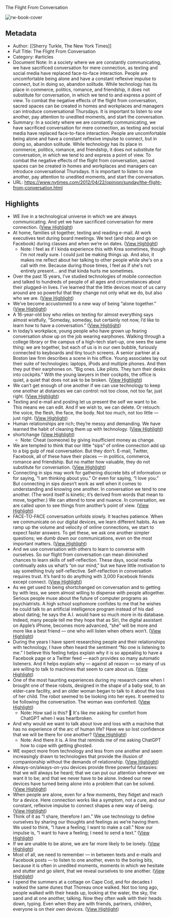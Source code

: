The Flight From Conversation

![rw-book-cover](https://static01.nyt.com/images/2012/04/22/opinion/22turkle-web/22turkle-web-articleLarge.jpg?year=2012&h=400&w=600&s=9665028550c8ed126bc13497e96c685cf46a81def290d0883fa74bb9fb068098&k=ZQJBKqZ0VN)

## Metadata
- Author: [[Sherry Turkle, The New York Times]]
- Full Title: The Flight From Conversation
- Category: #articles
- Document Note: In a society where we are constantly communicating, we have sacrificed conversation for mere connection, as texting and social media have replaced face-to-face interaction. People are uncomfortable being alone and have a constant reflexive impulse to connect, but in doing so, abandon solitude. While technology has its place in commerce, politics, romance, and friendship, it does not substitute for conversation, in which we tend to and express a point of view. To combat the negative effects of the flight from conversation, sacred spaces can be created in homes and workplaces and managers can introduce conversational Thursdays. It is important to listen to one another, pay attention to unedited moments, and start the conversation.
- Summary: In a society where we are constantly communicating, we have sacrificed conversation for mere connection, as texting and social media have replaced face-to-face interaction. People are uncomfortable being alone and have a constant reflexive impulse to connect, but in doing so, abandon solitude. While technology has its place in commerce, politics, romance, and friendship, it does not substitute for conversation, in which we tend to and express a point of view. To combat the negative effects of the flight from conversation, sacred spaces can be created in homes and workplaces and managers can introduce conversational Thursdays. It is important to listen to one another, pay attention to unedited moments, and start the conversation.
- URL: https://www.nytimes.com/2012/04/22/opinion/sunday/the-flight-from-conversation.html

## Highlights
- WE live in a technological universe in which we are always communicating. And yet we have sacrificed conversation for mere connection. ([View Highlight](https://read.readwise.io/read/01h11jsjr22krq006jb8j55c1y))
- At home, families sit together, texting and reading e-mail. At work executives text during board meetings. We text (and shop and go on Facebook) during classes and when we’re on dates. ([View Highlight](https://read.readwise.io/read/01h11jw4j8b0tbeck9y81mvncq))
    - Note: I feel as if I kinda experience this with Krea sometimes, though I'm not really sure. I could just be making things up. And also, it makes me reflect about her talking to other people while she's on a call with me. Because during those times, I feel as if she's not entirely present... and that kinda hurts me sometimes.
- Over the past 15 years, I’ve studied technologies of mobile connection and talked to hundreds of people of all ages and circumstances about their plugged-in lives. I’ve learned that the little devices most of us carry around are so powerful that they change not only what we do, but also who we are. ([View Highlight](https://read.readwise.io/read/01h11jytgm74gr5sj4bbv104xh))
- We’ve become accustomed to a new way of being “alone together.” ([View Highlight](https://read.readwise.io/read/01h11jzndyyv1rd3zwb7bmavrk))
- A 16-year-old boy who relies on texting for almost everything says almost wistfully, “Someday, someday, but certainly not now, I’d like to learn how to have a conversation.” ([View Highlight](https://read.readwise.io/read/01h11k1vzndxnfe0wkpby36n41))
- In today’s workplace, young people who have grown up fearing conversation show up on the job wearing earphones. Walking through a college library or the campus of a high-tech start-up, one sees the same thing: we are together, but each of us is in our own bubble, furiously connected to keyboards and tiny touch screens. A senior partner at a Boston law firm describes a scene in his office. Young associates lay out their suite of technologies: laptops, iPods and multiple phones. And then they put their earphones on. “Big ones. Like pilots. They turn their desks into cockpits.” With the young lawyers in their cockpits, the office is quiet, a quiet that does not ask to be broken. ([View Highlight](https://read.readwise.io/read/01h11k5e63g5vcxzqfm9ckxkyt))
- We can’t get enough of one another if we can use technology to keep one another at distances we can control: not too close, not too far, just right. ([View Highlight](https://read.readwise.io/read/01h11k7e8gwfpm9vjypx9gk07a))
- Texting and e-mail and posting let us present the self we want to be. This means we can edit. And if we wish to, we can delete. Or retouch: the voice, the flesh, the face, the body. Not too much, not too little — just right. ([View Highlight](https://read.readwise.io/read/01h11k7hb35qyff14kf1b48gjq))
- Human relationships are rich; they’re messy and demanding. We have learned the habit of cleaning them up with technology. ([View Highlight](https://read.readwise.io/read/01h11k92x8px6bwxcsd2vde1gy))
- shortchange ([View Highlight](https://read.readwise.io/read/01h11k8kv7wbckjy7459vktpf7))
    - Note: Cheat (someone) by giving insufficient money as change.
- We are tempted to think that our little “sips” of online connection add up to a big gulp of real conversation. But they don’t. E-mail, Twitter, Facebook, all of these have their places — in politics, commerce, romance and friendship. But no matter how valuable, they do not substitute for conversation. ([View Highlight](https://read.readwise.io/read/01h11kae27g2rhwwy0pdrf4w6r))
- Connecting in sips may work for gathering discrete bits of information or for saying, “I am thinking about you.” Or even for saying, “I love you.” But connecting in sips doesn’t work as well when it comes to understanding and knowing one another. In conversation we tend to one another. (The word itself is kinetic; it’s derived from words that mean to move, together.) We can attend to tone and nuance. In conversation, we are called upon to see things from another’s point of view. ([View Highlight](https://read.readwise.io/read/01h11kcf28zj3g2y1jf8sw6rjn))
- FACE-TO-FACE conversation unfolds slowly. It teaches patience. When we communicate on our digital devices, we learn different habits. As we ramp up the volume and velocity of online connections, we start to expect faster answers. To get these, we ask one another simpler questions; we dumb down our communications, even on the most important matters. ([View Highlight](https://read.readwise.io/read/01h11kf0rrvr4gh855whpf14d9))
- And we use conversation with others to learn to converse with ourselves. So our flight from conversation can mean diminished chances to learn skills of self-reflection. These days, social media continually asks us what’s “on our mind,” but we have little motivation to say something truly self-reflective. Self-reflection in conversation requires trust. It’s hard to do anything with 3,000 Facebook friends except connect. ([View Highlight](https://read.readwise.io/read/01h11kg373yyf1tf2b95cdk8na))
- As we get used to being shortchanged on conversation and to getting by with less, we seem almost willing to dispense with people altogether. Serious people muse about the future of computer programs as psychiatrists. A high school sophomore confides to me that he wishes he could talk to an artificial intelligence program instead of his dad about dating; he says the A.I. would have so much more in its database. Indeed, many people tell me they hope that as Siri, the digital assistant on Apple’s iPhone, becomes more advanced, “she” will be more and more like a best friend — one who will listen when others won’t. ([View Highlight](https://read.readwise.io/read/01h11knqrdcxgja0gqsyta1e7z))
- During the years I have spent researching people and their relationships with technology, I have often heard the sentiment “No one is listening to me.” I believe this feeling helps explain why it is so appealing to have a Facebook page or a Twitter feed — each provides so many automatic listeners. And it helps explain why — against all reason — so many of us are willing to talk to machines that seem to care about us. ([View Highlight](https://read.readwise.io/read/01h11kq3dzr65m72yqgybxxdb8))
- One of the most haunting experiences during my research came when I brought one of these robots, designed in the shape of a baby seal, to an elder-care facility, and an older woman began to talk to it about the loss of her child. The robot seemed to be looking into her eyes. It seemed to be following the conversation. The woman was comforted. ([View Highlight](https://read.readwise.io/read/01h11kqztnb9naem31gk37f4at))
    - Note: How sad is this? 🥺 It's like me asking for comfort from ChatGPT when I was heartbroken.
- And why would we want to talk about love and loss with a machine that has no experience of the arc of human life? Have we so lost confidence that we will be there for one another? ([View Highlight](https://read.readwise.io/read/01h11kt6zr9yfkxxjn750eb78r))
    - Note: And there it is. A line that reminds me of me asking ChatGPT how to cope with getting ghosted.
- WE expect more from technology and less from one another and seem increasingly drawn to technologies that provide the illusion of companionship without the demands of relationship. ([View Highlight](https://read.readwise.io/read/01h11kwe4s08xg49jcj8j3nq1v))
- Always-on/always-on-you devices provide three powerful fantasies: that we will always be heard; that we can put our attention wherever we want it to be; and that we never have to be alone. Indeed our new devices have turned being alone into a problem that can be solved. ([View Highlight](https://read.readwise.io/read/01h11kwg5ja3t59yeqatmj7pv0))
- When people are alone, even for a few moments, they fidget and reach for a device. Here connection works like a symptom, not a cure, and our constant, reflexive impulse to connect shapes a new way of being. ([View Highlight](https://read.readwise.io/read/01h11kxwc21vy8my7pqfftxhf7))
- Think of it as “I share, therefore I am.” We use technology to define ourselves by sharing our thoughts and feelings as we’re having them. We used to think, “I have a feeling; I want to make a call.” Now our impulse is, “I want to have a feeling; I need to send a text.” ([View Highlight](https://read.readwise.io/read/01h11kyd08cj5swaj2dj0d3j1h))
- If we are unable to be alone, we are far more likely to be lonely. ([View Highlight](https://read.readwise.io/read/01h11m007nsbnnpyn7y372w7ws))
- Most of all, we need to remember — in between texts and e-mails and Facebook posts — to listen to one another, even to the boring bits, because it is often in unedited moments, moments in which we hesitate and stutter and go silent, that we reveal ourselves to one another. ([View Highlight](https://read.readwise.io/read/01h11m26xg551j6t199fxc53ka))
- I spend the summers at a cottage on Cape Cod, and for decades I walked the same dunes that Thoreau once walked. Not too long ago, people walked with their heads up, looking at the water, the sky, the sand and at one another, talking. Now they often walk with their heads down, typing. Even when they are with friends, partners, children, everyone is on their own devices. ([View Highlight](https://read.readwise.io/read/01h11m3tg2qkbtxzn50djwp0dm))
